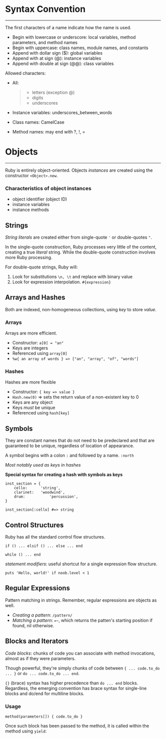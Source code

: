 # Syntax Convention
* * *
The first characters of a name indicate how the name is used.

- Begin with lowercase or underscore: local variables, method parameters, and method names
- Begin with uppercase: class names, module names, and constants
- Append with dollar sign \($\): global variables
- Append with at sign \(@\): instance variables
- Append with double at sign \(@@\): class variables

Allowed characters:

- All:

	> - letters \(exception @\)
	> - digits
	> - underscores

- Instance variables: underscores\_between\_words
- Class names: CamelCase
- Method names: may end with ?, !, =

# Objects
* * *
Ruby is entirely object-oriented. Objects *instances* are created using the constructor `<Object>.new`.

### Characteristics of object instances ###
- object identifier (object ID)
- instance variables
- instance methods

## Strings ##
*String literals* are created either from single-quote `'` or double-quotes `"`.

In the single-quote construction, Ruby processes very little of the content, creating a true *literal* string.
While the double-quote construction involves more Ruby processing.

For double-quote strings, Ruby will:

1. Look for substitutions `\n, \t` and replace with binary value
2. Look for expression interpolation. `#{expression}`

## Arrays and Hashes ##
Both are indexed, non-homogeneous collections, using *key* to store *value*.

### Arrays ###
Arrays are more efficient.

- Constructor: `a[0] = "an"`
- Keys are integers
- Referenced using `array[0]`
- `%w{ an array of words } => ["an", "array", "of", "words"]`

### Hashes ###
Hashes are more flexible

- Constructor: `{ key => value }`
- `Hash.new(0)` => sets the return value of a non-existent key to 0
- Keys are any object
- Keys *must* be unique
- Referenced using `hash[key]`

## Symbols ##
They are constant names that do not need to be predeclared and that are guaranteed to be unique,
regardless of location of appearance.

A symbol begins with a colon `:` and followed by a name. `:north`

*Most notably used as keys in hashes*

**Special syntax for creating a hash with symbols as keys**
 
	inst_section = {  
		cello:		'string',  
		clarinet:	'woodwind',  
		drum:			'percussion',  
	}

	inst_section[:cello] #=> string

## Control Structures ##
Ruby has all the standard control flow structures.

`if () ... elsif () ... else ... end`

`while () ... end`

*statement modifiers*: useful shortcut for a single expression flow structure.

`puts 'Hello, world!' if noob.level < 1`

## Regular Expressions ##
Pattern matching in strings.  Remember, regular expressions are objects as well.

- *Creating a pattern*: `/pattern/`
- *Matching a pattern*: `=~`, which returns the patten's starting position if found,
nil otherwise.

## Blocks and Iterators ##
*Code blocks*: chunks of code you can associate with method invocations, almost
as if they were parameters.

Though powerful, they're simply chunks of code between `{ ... code.to_do ... }`
or `do ... code.to_do ... end`.

`{}` (brace) syntax has higher precedence than `do ... end` blocks.
Regardless, the emerging convention has brace syntax for single-line blocks
and do/end for multiline blocks.

### Usage ###
`method(parameters[]) { code.to_do }`

Once such block has been passed to the method, it is called within the
method using `yield`:


